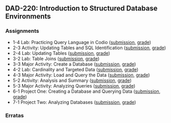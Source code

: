 ## DAD-220: Introduction to Structured Database Environments

### Assignments

* 1-4 Lab: Practicing Query Language in Codio ([submission](./assignments/1-4.pdf), [grade](./assignments/1-4_Grade.txt))
* 2-3 Activity: Updating Tables and SQL Identification ([submission](./assignments/2-3.pdf), [grade](./assignments/2-3_Grade.txt))
* 2-4 Lab: Updating Tables ([submission](./assignments/2-4.pdf), [grade](./assignments/2-4_Grade.txt))
* 3-2 Lab: Table Joins ([submission](./assignments/3-2.pdf), [grade](./assignments/3-2_Grade.txt))
* 3-3 Major Activity: Create a Database ([submission](./assignments/3-3.pdf), [grade](./assignments/3-3_Grade.txt))
* 4-2 Lab: Cardinality and Targeted Data ([submission](./assignments/4-2.pdf), [grade](./assignments/4-2_Grade.txt))
* 4-3 Major Activity: Load and Query the Data ([submission](./assignments/4-3.pdf), [grade](./assignments/4-3_Grade.txt))
* 5-2 Activity: Analysis and Summary ([submission](./assignments/5-2.pdf), [grade](./assignments/5-2_Grade.txt))
* 5-3 Major Activity: Analyzing Queries ([submission](./assignments/5-3.pdf), [grade](./assignments/5-3_Grade.txt))
* 6-1 Project One: Creating a Database and Querying Data ([submission](./assignments/6-1.pdf), [grade](./assignments/6-1_Grade.txt))
* 7-1 Project Two: Analyzing Databases ([submission](./assignments/7-1.pdf), [grade](./assignments/7-2_Grade.txt))

### Erratas

<todo>
